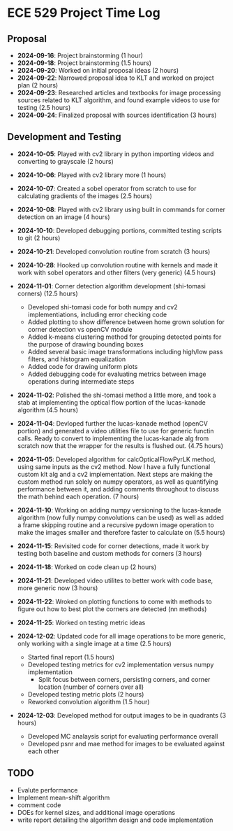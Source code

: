 # ECE 529 Project Time Log

## Proposal
- **2024-09-16**: Project brainstorming (1 hour)
- **2024-09-18**: Project brainstorming (1.5 hours)
- **2024-09-20**: Worked on initial proposal ideas (2 hours)
- **2024-09-22**: Narrowed proposal idea to KLT and worked on project plan (2 hours)
- **2024-09-23**: Researched articles and textbooks for image processing sources related to
                  KLT algorithm, and found example videos to use for testing (2.5 hours)
- **2024-09-24**: Finalized proposal with sources identification (3 hours)

## Development and Testing

- **2024-10-05**: Played with cv2 library in python importing videos and converting to grayscale (2 hours)
- **2024-10-06**: Played with cv2 library more (1 hours)
- **2024-10-07**: Created a sobel operator from scratch to use for calculating gradients of the images (2.5 hours)
- **2024-10-08**: Played with cv2 library using built in commands for corner detection on an image (4 hours)
- **2024-10-10**: Developed debugging portions, committed testing scripts to git (2 hours)
- **2024-10-21**: Developed convolution routine from scratch (3 hours)
- **2024-10-28**: Hooked up convolution routine with kernels and made it work with sobel operators and other filters (very generic) (4.5 hours)
- **2024-11-01**: Corner detection algorithm development (shi-tomasi corners) (12.5 hours)
  - Developed shi-tomasi code for both numpy and cv2 implementiations, including error checking code
  - Added plotting to show difference between home grown solution for corner detection vs openCV module
  - Added k-means clustering method for grouping detected points for the purpose of drawing bounding boxes
  - Added several basic image transformations including high/low pass filters, and histogram equalization
  - Added code for drawing uniform plots
  - Added debugging code for evaluating metrics between image operations during intermediate steps

- **2024-11-02**: Polished the shi-tomasi method a little more, and took a stab at implementing the optical flow portion of the lucas-kanade algorithm (4.5 hours)
- **2024-11-04**: Devloped further the lucas-kanade method (openCV portion) and generated a video utilities file to use for generic functin calls. Ready to convert to implementing the lucas-kanade alg from scratch now that the wrapper for the results is flushed out. (4.75 hours)
- **2024-11-05**: Developed algorithm for calcOpticalFlowPyrLK method, using same inputs as the cv2 method. Now I have a fully functional custom klt alg and a cv2 implementation. Next steps are making the custom method run solely on numpy operators, as well as quantifying performance between it, and adding comments throughout to discuss the math behind each operation. (7 hours)
- **2024-11-10**: Working on adding numpy versioning to the lucas-kanade algorithm (now fully numpy convolutions can be used) as well as added a frame skipping routine and a recursive pydown image operation to make the images smaller and therefore faster to calculate on (5.5 hours)
- **2024-11-15**: Revisited code for corner detections, made it work by testing both baseline and custom methods for corners (3 hours)
- **2024-11-18**: Worked on code clean up (2 hours)
- **2024-11-21**: Developed video utilites to better work with code base, more generic now (3 hours)
- **2024-11-22**: Wroked on plotting functions to come with methods to figure out how to best plot the corners are detected (nn methods)
- **2024-11-25**: Worked on testing metric ideas
- **2024-12-02**: Updated code for all image operations to be more generic, only working with a single image at a time (2.5 hours)
  - Started final report (1.5 hours)
  - Developed testing metrics for cv2 implementation versus numpy implementation
    - Split focus between corners, persisting corners, and corner location (number of corners over all)
  - Developed testing metric plots (2 hours)
  - Reworked convolution algorithm (1.5 hour)
- **2024-12-03**: Developed method for output images to be in quadrants (3 hours)
  - Developed MC analaysis script for evaluating performance overall
  - Developed psnr and mae method for images to be evaluated against each other

## TODO

- Evalute performance
- Implement mean-shift algorithm
- comment code
- DOEs for kernel sizes, and additional image operations
- write report detailing the algorithm design and code implementation